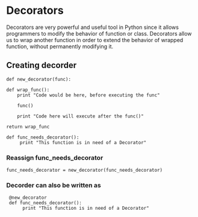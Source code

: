 # Decorators 

Decorators are very powerful and useful tool in Python since it allows programmers to modify the behavior of function or class. Decorators allow us to wrap another function in order to extend the behavior of wrapped function, without permanently modifying it.

## Creating decorder

    def new_decorator(func):

    def wrap_func():
        print "Code would be here, before executing the func"

        func()

        print "Code here will execute after the func()"

    return wrap_func

    def func_needs_decorator():
         print "This function is in need of a Decorator"
       
       
### Reassign func_needs_decorator
    func_needs_decorator = new_decorator(func_needs_decorator)
    
### Decorder can also be written as
     @new_decorator
     def func_needs_decorator():
          print "This function is in need of a Decorator"
